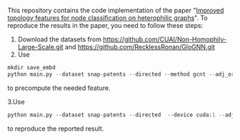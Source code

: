 This repository contains the code implementation of the paper "[Improved topology features for node classification on heterophilic graphs](https://rdcu.be/dSQVR)". To reproduce the results in the paper, you need to follow these steps:

1. Download the datasets from https://github.com/CUAI/Non-Homophily-Large-Scale.git and https://github.com/RecklessRonan/GloGNN.git
2. Use 

```python
mkdir save_embd
python main.py --dataset snap-patents --directed --method gcnt --adj_order 3 --tebd_type ours --tebd_dim 512 --treduc_save 
```
to precompute the needed feature.

3.Use 
```python
python main.py --dataset snap-patents --directed  --device cuda:1 --adj_order 1  --tebd_dim 512 --hidden_channels 32  --method gat_pc  --w1 4 --tdropout 0.5 --dropout 0.5 --input_dropout 0.5  --tebd_type ours --runs 1 --epochs 300 --display_step 25 --gat_heads 4
```
to reproduce the reported result.
